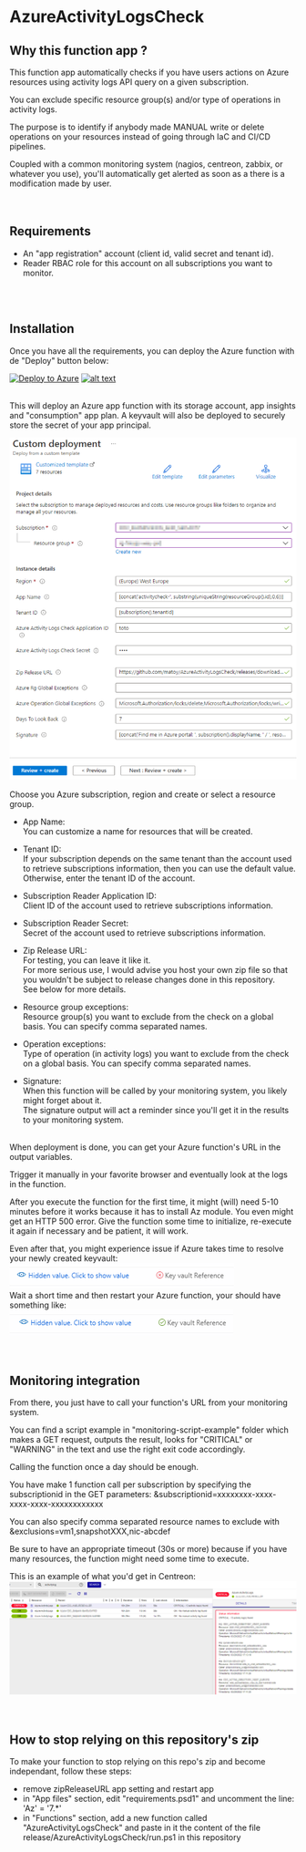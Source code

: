 # AzureActivityLogsCheck
  
## Why this function app ?
This function app automatically checks if you have users actions on Azure resources using activity logs API query on a given subscription.  
  
You can exclude specific resource group(s) and/or type of operations in activity logs.  

The purpose is to identify if anybody made MANUAL write or delete operations on your resources instead of going through IaC and CI/CD pipelines.

Coupled with a common monitoring system (nagios, centreon, zabbix, or whatever you use), you'll automatically get alerted as soon as a there is a modification made by user.  
</br>
</br>

## Requirements
* An "app registration" account (client id, valid secret and tenant id).  
* Reader RBAC role for this account on all subscriptions you want to monitor.  
</br>
</br>

## Installation
Once you have all the requirements, you can deploy the Azure function with de "Deploy" button below:  
  
[![Deploy to Azure](https://aka.ms/deploytoazurebutton)](https://portal.azure.com/#create/Microsoft.Template/uri/https%3A%2F%2Fraw.githubusercontent.com%2Fmatoy%2FAzureActivityLogsCheck%2Fmain%2Farm-template%2FAzureActivityLogsCheck.json) [![alt text](http://armviz.io/visualizebutton.png)](http://armviz.io/#/?load=https://raw.githubusercontent.com/matoy/AzureActivityLogsCheck/main/arm-template/AzureActivityLogsCheck.json)  
  
</br>
This will deploy an Azure app function with its storage account, app insights and "consumption" app plan.  
A keyvault will also be deployed to securely store the secret of your app principal.  
  
![alt text](https://github.com/matoy/AzureActivityLogsCheck/blob/main/img/screenshot1.png?raw=true)  
  
Choose you Azure subscription, region and create or select a resource group.  
  
* App Name:  
You can customize a name for resources that will be created.  
  
* Tenant ID:  
If your subscription depends on the same tenant than the account used to retrieve subscriptions information, then you can use the default value.  
Otherwise, enter the tenant ID of the account.  
  
* Subscription Reader Application ID:  
Client ID of the account used to retrieve subscriptions information.  
  
* Subscription Reader Secret:  
Secret of the account used to retrieve subscriptions information.  
   
* Zip Release URL:  
For testing, you can leave it like it.  
For more serious use, I would advise you host your own zip file so that you wouldn't be subject to release changes done in this repository.  
See below for more details.  
  
* Resource group exceptions:  
Resource group(s) you want to exclude from the check on a global basis. 
You can specify comma separated names.  
  
* Operation exceptions:  
Type of operation (in activity logs) you want to exclude from the check on a global basis. 
You can specify comma separated names.  

* Signature:  
When this function will be called by your monitoring system, you likely might forget about it.  
The signature output will act a reminder since you'll get it in the results to your monitoring system.  
  
</br>
When deployment is done, you can get your Azure function's URL in the output variables.  
  
Trigger it manually in your favorite browser and eventually look at the logs in the function.  
  
After you execute the function for the first time, it might (will) need 5-10 minutes before it works because it has to install Az module. You even might get an HTTP 500 error. Give the function some time to initialize, re-execute it again if necessary and be patient, it will work.  
  
Even after that, you might experience issue if Azure takes time to resolve your newly created keyvault:  
![alt text](https://github.com/matoy/AzureActivityLogsCheck/blob/main/img/kv-down.png?raw=true)  
Wait a short time and then restart your Azure function, your should have something like:  
![alt text](https://github.com/matoy/AzureActivityLogsCheck/blob/main/img/kv-up.png?raw=true)  
</br>
</br>

## Monitoring integration  
From there, you just have to call your function's URL from your monitoring system.  
  
You can find a script example in "monitoring-script-example" folder which makes a GET request, outputs the result, looks for "CRITICAL" or "WARNING" in the text and use the right exit code accordingly.  
  
Calling the function once a day should be enough.  
  
You have make 1 function call per subscription by specifying the subscriptionid in the GET parameters: &subscriptionid=xxxxxxxx-xxxx-xxxx-xxxx-xxxxxxxxxxxx  
  
You can also specify comma separated resource names to exclude with &exclusions=vm1,snapshotXXX,nic-abcdef  
  
Be sure to have an appropriate timeout (30s or more) because if you have many resources, the function might need some time to execute.  
  
This is an example of what you'd get in Centreon:  
![alt text](https://github.com/matoy/AzureActivityLogsCheck/blob/main/img/screenshot2.png?raw=true)  
</br>
</br>

## How to stop relying on this repository's zip  
To make your function to stop relying on this repo's zip and become independant, follow these steps:  
* remove zipReleaseURL app setting and restart app  
* in "App files" section, edit "requirements.psd1" and uncomment the line: 'Az' = '7.*'  
* in "Functions" section, add a new function called "AzureActivityLogsCheck" and paste in it the content of the file release/AzureActivityLogsCheck/run.ps1 in this repository  
